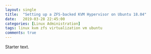 ```yaml
---
layout: single
title:  "Setting up a ZFS-backed KVM Hypervisor on Ubuntu 18.04"
date:   2019-03-28 22:45:00
categories: [Linux Administration]
tags: linux kvm zfs virtualization vm ubuntu
comments: true
---
```


Starter text.

